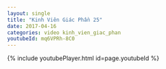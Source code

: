 ```yaml
---
layout: single
title: "Kinh Viên Giác Phần 25"
date: 2017-04-16
categories: video kinh_vien_giac_phan
youtubeId: mq6VPRh-8C0
---
```


{% include youtubePlayer.html id=page.youtubeId %}